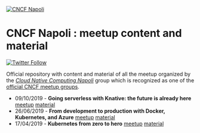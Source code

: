 [![CNCF Napoli](./logo/cncf-napoli.png)](https://www.meetup.com/cncfnapoli/)

# CNCF Napoli : meetup content and material

[![Twitter Follow](https://img.shields.io/twitter/follow/cncfnapoli.svg?style=social&label=Follow&style=for-the-badge)](https://twitter.com/cncfnapoli)

Official repository with content and material of all the meetup organized by the [*Cloud Native Computing Napoli*](https://www.meetup.com/cncfnapoli/) group which is recognized as one of the [official CNCF meetup groups](https://www.meetup.com/pro/cncf).

* 09/10/2019 - **Going serverless with Knative: the future is already here** [meetup](https://www.meetup.com/cncfnapoli/events/264641751/) [material](2019-10-09)
* 26/06/2019 - **From development to production with Docker, Kubernetes, and Azure** [meetup](https://www.meetup.com/cncfnapoli/events/261921731/) [material](2019-06-26)
* 17/04/2019 - **Kubernetes from zero to hero** [meetup](https://www.meetup.com/cncfnapoli/events/259894125/) [material](2019-04-17)
